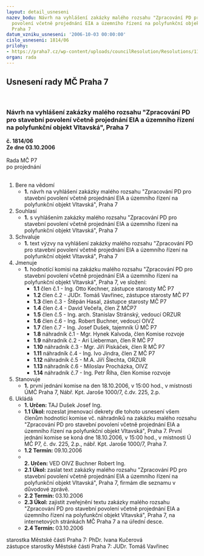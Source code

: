 ```yaml
---
layout: detail_usneseni
nazev_bodu: Návrh na vyhlášení zakázky malého rozsahu "Zpracování PD pro stavební
  povolení včetně projednání EIA a územního řízení na polyfunkční objekt Vltavská",
  Praha 7
datum_vzniku_usneseni: '2006-10-03 00:00:00'
cislo_usneseni: 1814/06
prilohy:
- https://praha7.cz/wp-content/uploads/councilResolution/Resolutions/11874/51-zak%c3%a1zka-v%c3%bdzva1.doc
organ: rada
---
```

<div id="ucUsn_pList" class="usn">
	<span><h2>Usnesení rady MČ Praha 7 </h2>
<br></span><div class="standBody">
<span><h3>Návrh na vyhlášení zakázky malého rozsahu "Zpracování PD pro stavební povolení včetně projednání EIA a územního řízení na polyfunkční objekt Vltavská", Praha 7</h3></span><div class="center">
		<strong>č. 1814/06</strong><br>
	</div>
<div class="center">
		<strong>Ze dne 03.10.2006</strong><br><br>
	</div>Rada MČ P7<br> po projednání<br><br><ol>
<li>Bere na vědomí<ul><li>
<strong>1.</strong> návrh na vyhlášení zakázky malého rozsahu "Zpracování PD pro stavební povolení včetně projednání EIA a územního řízení na polyfunkční objekt Vltavská", Praha 7</li></ul>
</li>
<li>Souhlasí<ul><li>
<strong>1.</strong> s vyhlášením zakázky malého rozsahu "Zpracování PD pro stavební povolení včetně projednání EIA a územního řízení na polyfunkční objekt Vltavská", Praha 7</li></ul>
</li>
<li>Schvaluje<ul><li>
<strong>1.</strong> text výzvy na vyhlášení zakázky malého rozsahu "Zpracování PD pro stavební povolení včetně projednání EIA a územního řízení na polyfunkční objekt Vltavská", Praha 7</li></ul>
</li>
<li>Jmenuje<ul><li>
<strong>1.</strong> hodnotící komisi na zakázku malého rozsahu "Zpracování PD pro stavební povolení včetně projednání EIA a územního řízení na polyfunkční objekt Vltavská", Praha 7, ve složení:<ul>
<li>
<strong>1.1</strong> člen č.1 - Ing. Otto Kechner, zástupce starosty MČ P7</li>
<li>
<strong>1.2</strong> člen č.2 - JUDr. Tomáš Vavřinec, zástupce starosty MČ P7</li>
<li>
<strong>1.3</strong> člen č.3 - Štěpán Hasal, zástupce starosty MČ P7</li>
<li>
<strong>1.4</strong> člen č.4 - David Večeřa, člen Z MČP7</li>
<li>
<strong>1.5</strong> člen č.5 - Ing. arch. Stanislav Stránský, vedoucí ORZUR</li>
<li>
<strong>1.6</strong> člen č.6 - Ing. Robert Buchner, vedoucí OIVZ </li>
<li>
<strong>1.7</strong> člen č.7 - Ing. Josef Dušek, tajemník Ú MČ P7</li>
<li>
<strong>1.8</strong> náhradník č.1 - Mgr. Hynek Kalvoda, člen Komise rozvoje</li>
<li>
<strong>1.9</strong> náhradník č.2 - Ari Lieberman, člen R MČ P7</li>
<li>
<strong>1.10</strong> náhradník č.3 - Mgr. Jiří Piskáček, člen R MČ P7</li>
<li>
<strong>1.11</strong> náhradník č.4 - Ing. Ivo Jindra, člen Z MČ P7</li>
<li>
<strong>1.12</strong> náhradník č.5 - M.A. Jiří Šlechta, ORZUR</li>
<li>
<strong>1.13</strong> náhradník č.6 - Miloslav Procházka, OIVZ</li>
<li>
<strong>1.14</strong> náhradník č.7 - Ing. Petr Říha, člen Komise rozvoje</li>
</ul>
</li></ul>
</li>
<li>Stanovuje<ul><li>
<strong>1.</strong> první jednání komise na den 18.10.2006, v 15:00 hod., v místnosti ÚMČ Praha 7, Nábř. Kpt. Jaroše 1000/7, č.dv. 225, 2.p. </li></ul>
</li>
<li>Ukládá<ul>
<li>
<strong>1. Určen: </strong>TAJ Dušek Josef Ing.</li>
<li>
<strong>1.1 Úkol: </strong>rozeslat jmenovací dekrety dle tohoto usnesení všem členům hodnotící komise vč. náhradníků na zakázku malého rozsahu "Zpracování PD pro stavební povolení včetně projednání EIA a územního řízení na polyfunkční objekt Vltavská", Praha 7. První jednání komise se koná  dne 18.10.2006, v 15:00 hod., v místnosti Ú MČ P7, č. dv. 225, 2.p., nábř. Kpt. Jaroše 1000/7, Praha 7.</li>
<li>
<strong>1.2 Termín: </strong>09.10.2006</li>
<li>
<strong><br>2. Určen: </strong>VED OIVZ Buchner Robert Ing.</li>
<li>
<strong>2.1 Úkol: </strong>zaslat text zakázky malého rozsahu "Zpracování PD pro stavební povolení včetně projednání EIA a územního řízení na polyfunkční objekt Vltavská", Praha 7, firmám dle seznamu v důvodové zprávě. </li>
<li>
<strong>2.2 Termín: </strong>03.10.2006</li>
<li>
<strong>2.3 Úkol: </strong>zajistit zveřejnění textu zakázky malého rozsahu "Zpracování PD pro stavební povolení včetně projednání EIA a územního řízení na polyfunkční objekt Vltavská", Praha 7, na internetových stránkách  MČ Praha 7 a na úřední desce.</li>
<li>
<strong>2.4 Termín: </strong>03.10.2006</li>
</ul>
</li>
</ol>starostka Městské části Praha 7: PhDr. Ivana Kučerová<br>zástupce starostky Městské části Praha 7: JUDr. Tomáš Vavřinec 
</div>
</div>